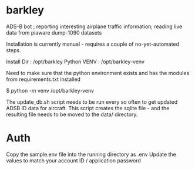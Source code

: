 # barkley
ADS-B bot ; reporting interesting airplane traffic information; reading live data from piaware dump-1090 datasets


Installation is currently manual - requires a couple of no-yet-automated steps.

Install Dir : /opt/barkley
Python VENV : /opt/barkley-venv

Need to make sure that the python environment exists and has the modules from requirements.txt installed

$ python -m venv /opt/barkley-venv


The update_db.sh script needs to be run every so often to get updated ADSB ID data for aircraft.
This script creates the sqlite file - and the resulting file needs to be moved to the data/ directory.

# Auth
Copy the sample.env file into the running directory as .env
Update the values to match your account ID / application password
